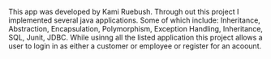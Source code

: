 This app was developed by Kami Ruebush. Through out this project I implemented several java applications. Some of which include: Inheritance, Abstraction, Encapsulation, Polymorphism, Exception Handling, Inheritance, SQL, Junit, JDBC. While usinng all the listed application this project allows a user to login in as either a customer or employee or register for an acoount. 